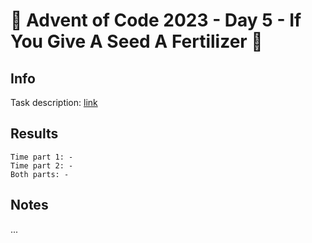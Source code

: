 # 🎄 Advent of Code 2023 - Day 5 - If You Give A Seed A Fertilizer 🎄

## Info

Task description: [link](https://adventofcode.com/2023/day/5)

## Results

```
Time part 1: -
Time part 2: -
Both parts: -
```

## Notes

...